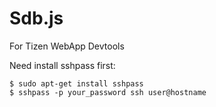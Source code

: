 # Sdb.js

For Tizen WebApp Devtools


Need install sshpass first:
````
$ sudo apt-get install sshpass
$ sshpass -p your_password ssh user@hostname
````